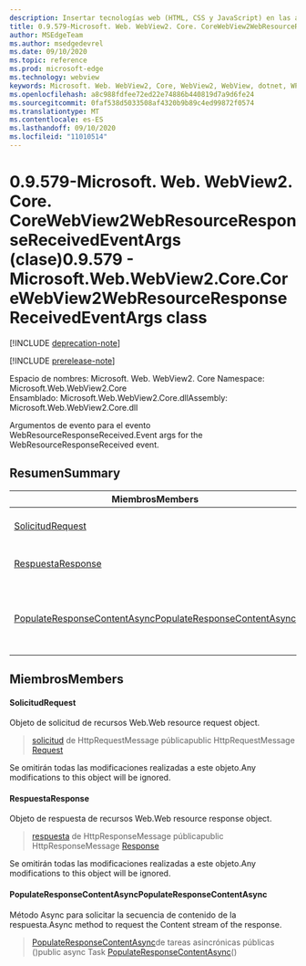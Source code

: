 ```yaml
---
description: Insertar tecnologías web (HTML, CSS y JavaScript) en las aplicaciones nativas con el control Microsoft Edge WebView2
title: 0.9.579-Microsoft. Web. WebView2. Core. CoreWebView2WebResourceResponseReceivedEventArgs
author: MSEdgeTeam
ms.author: msedgedevrel
ms.date: 09/10/2020
ms.topic: reference
ms.prod: microsoft-edge
ms.technology: webview
keywords: Microsoft. Web. WebView2, Core, WebView2, WebView, dotnet, WPF, WinForms, App, Edge, CoreWebView2, CoreWebView2Controller, control de explorador, Edge HTML, Microsoft. Web. WebView2. Core. CoreWebView2WebResourceResponseReceivedEventArgs
ms.openlocfilehash: a8c988fdfee72ed22e74886b440819d7a9d6fe24
ms.sourcegitcommit: 0faf538d5033508af4320b9b89c4ed99872f0574
ms.translationtype: MT
ms.contentlocale: es-ES
ms.lasthandoff: 09/10/2020
ms.locfileid: "11010514"
---
```

# <span data-ttu-id="0e0f5-104">0.9.579-Microsoft. Web. WebView2. Core. CoreWebView2WebResourceResponseReceivedEventArgs (clase)</span><span class="sxs-lookup"><span data-stu-id="0e0f5-104">0.9.579 - Microsoft.Web.WebView2.Core.CoreWebView2WebResourceResponseReceivedEventArgs class</span></span> 

[!INCLUDE [deprecation-note](../../includes/deprecation-note.md)]

[!INCLUDE [prerelease-note](../../includes/prerelease-note.md)]

<span data-ttu-id="0e0f5-105">Espacio de nombres: Microsoft. Web. WebView2. Core </span><span class="sxs-lookup"><span data-stu-id="0e0f5-105">Namespace: Microsoft.Web.WebView2.Core</span></span>\
<span data-ttu-id="0e0f5-106">Ensamblado: Microsoft.Web.WebView2.Core.dll</span><span class="sxs-lookup"><span data-stu-id="0e0f5-106">Assembly: Microsoft.Web.WebView2.Core.dll</span></span>

<span data-ttu-id="0e0f5-107">Argumentos de evento para el evento WebResourceResponseReceived.</span><span class="sxs-lookup"><span data-stu-id="0e0f5-107">Event args for the WebResourceResponseReceived event.</span></span>

## <span data-ttu-id="0e0f5-108">Resumen</span><span class="sxs-lookup"><span data-stu-id="0e0f5-108">Summary</span></span>

 <span data-ttu-id="0e0f5-109">Miembros</span><span class="sxs-lookup"><span data-stu-id="0e0f5-109">Members</span></span>                        | <span data-ttu-id="0e0f5-110">Descripciones</span><span class="sxs-lookup"><span data-stu-id="0e0f5-110">Descriptions</span></span>
--------------------------------|---------------------------------------------
[<span data-ttu-id="0e0f5-111">Solicitud</span><span class="sxs-lookup"><span data-stu-id="0e0f5-111">Request</span></span>](#request) | <span data-ttu-id="0e0f5-112">Objeto de solicitud de recursos Web.</span><span class="sxs-lookup"><span data-stu-id="0e0f5-112">Web resource request object.</span></span>
[<span data-ttu-id="0e0f5-113">Respuesta</span><span class="sxs-lookup"><span data-stu-id="0e0f5-113">Response</span></span>](#response) | <span data-ttu-id="0e0f5-114">Objeto de respuesta de recursos Web.</span><span class="sxs-lookup"><span data-stu-id="0e0f5-114">Web resource response object.</span></span>
[<span data-ttu-id="0e0f5-115">PopulateResponseContentAsync</span><span class="sxs-lookup"><span data-stu-id="0e0f5-115">PopulateResponseContentAsync</span></span>](#populateresponsecontentasync) | <span data-ttu-id="0e0f5-116">Método Async para solicitar la secuencia de contenido de la respuesta.</span><span class="sxs-lookup"><span data-stu-id="0e0f5-116">Async method to request the Content stream of the response.</span></span>

## <span data-ttu-id="0e0f5-117">Miembros</span><span class="sxs-lookup"><span data-stu-id="0e0f5-117">Members</span></span>

#### <span data-ttu-id="0e0f5-118">Solicitud</span><span class="sxs-lookup"><span data-stu-id="0e0f5-118">Request</span></span> 

<span data-ttu-id="0e0f5-119">Objeto de solicitud de recursos Web.</span><span class="sxs-lookup"><span data-stu-id="0e0f5-119">Web resource request object.</span></span>

> <span data-ttu-id="0e0f5-120">[solicitud](#request) de HttpRequestMessage pública</span><span class="sxs-lookup"><span data-stu-id="0e0f5-120">public HttpRequestMessage [Request](#request)</span></span>

<span data-ttu-id="0e0f5-121">Se omitirán todas las modificaciones realizadas a este objeto.</span><span class="sxs-lookup"><span data-stu-id="0e0f5-121">Any modifications to this object will be ignored.</span></span>

#### <span data-ttu-id="0e0f5-122">Respuesta</span><span class="sxs-lookup"><span data-stu-id="0e0f5-122">Response</span></span> 

<span data-ttu-id="0e0f5-123">Objeto de respuesta de recursos Web.</span><span class="sxs-lookup"><span data-stu-id="0e0f5-123">Web resource response object.</span></span>

> <span data-ttu-id="0e0f5-124">[respuesta](#response) de HttpResponseMessage pública</span><span class="sxs-lookup"><span data-stu-id="0e0f5-124">public HttpResponseMessage [Response](#response)</span></span>

<span data-ttu-id="0e0f5-125">Se omitirán todas las modificaciones realizadas a este objeto.</span><span class="sxs-lookup"><span data-stu-id="0e0f5-125">Any modifications to this object will be ignored.</span></span>

#### <span data-ttu-id="0e0f5-126">PopulateResponseContentAsync</span><span class="sxs-lookup"><span data-stu-id="0e0f5-126">PopulateResponseContentAsync</span></span> 

<span data-ttu-id="0e0f5-127">Método Async para solicitar la secuencia de contenido de la respuesta.</span><span class="sxs-lookup"><span data-stu-id="0e0f5-127">Async method to request the Content stream of the response.</span></span>

> <span data-ttu-id="0e0f5-128">[PopulateResponseContentAsync](#populateresponsecontentasync)de tareas asincrónicas públicas ()</span><span class="sxs-lookup"><span data-stu-id="0e0f5-128">public async Task [PopulateResponseContentAsync](#populateresponsecontentasync)()</span></span>

